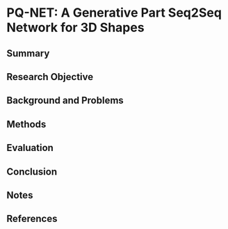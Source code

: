 # PQ-NET: A Generative Part Seq2Seq Network for 3D Shapes

## Summary

## Research Objective

## Background and Problems

## Methods

## Evaluation

## Conclusion

## Notes

## References
<!--stackedit_data:
eyJoaXN0b3J5IjpbODQ3NTA2ODddfQ==
-->